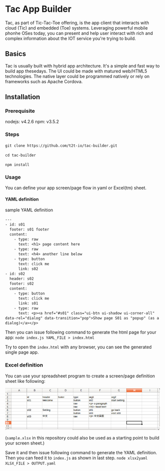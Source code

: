 # Tac App Builder
Tac, as part of Tic-Tac-Toe offering, is the app client that interacts with cloud (Tic) and embedded (Toe) systems.  Leveraging powerful mobile phonhe OSes today, you can present and help user interact with rich and complex information about the IOT service you're trying to build.

## Basics
Tac is usually built with hybrid app architecture.  It's a simple and fast way to build app thesedays.  The UI could be made with matured web/HTML5 technologies.  The native layer could be programmed natively or rely on frameworks such as Apache Cordova.

## Installation
### Prerequisite
nodejs: v4.2.6
npm: v3.5.2

### Steps
`git clone https://github.com/t2t-io/tac-builder.git`

`cd tac-builder`

`npm install`

### Usage
You can define your app screen/page flow in yaml or Excel(tm) sheet. 

#### YAML definition

sample YAML definition

```
---
- id: s01
  footer: s01 footer
  content:
    - type: raw
      text: <h1> page content here
    - type: raw
      text: <h4> another line below
    - type: button
      text: click me
      link: s02
- id: s02
  header: s02
  footer: s02
  content:
    - type: button
      text: click me
      link: s01
    - type: raw
      text: <p><a href="#s01" class="ui-btn ui-shadow ui-corner-all" data-rel="dialog" data-transition="pop">Show page S01 as "popup" (as a dialog)</a></p>
```

Then you can issue following command to generate the html page for your app:
`node index.js YAML_FILE > index.html`

Try to open the `index.html` with any browser, you can see the generated single page app.


### Excel definition
You can use your spreadsheet program to create a screen/page definition sheet like following:

![](tac_sheet_example.jpg)

(`sample.xlsx` in this repository could also be used as a starting point to build your screen sheet.)

Save it and then issue following command to generate the YAML definition.  Then you can feed it to `index.js` as shown in last step.
`node xlsx2yaml XLSX_FILE > OUTPUT.yaml`
